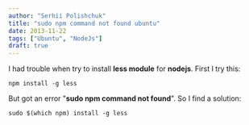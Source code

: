 ```yaml
---
author: "Serhii Polishchuk"
title: "sudo npm command not found ubuntu"
date: 2013-11-22
tags: ["Ubuntu", "NodeJs"]
draft: true
---
```

<!--more-->
I had trouble when try to install **less module** for **nodejs**. First I try this:

    npm install -g less

But got an error "**sudo npm command not found**". So I find a solution:

    sudo $(which npm) install -g less
